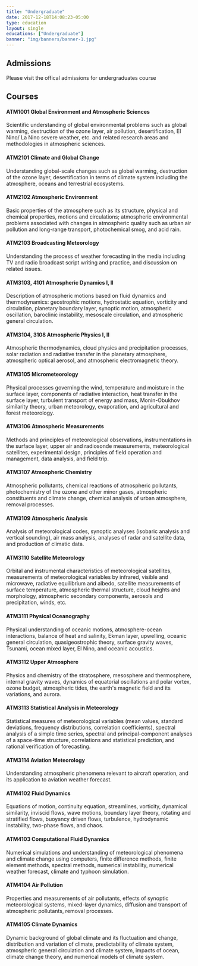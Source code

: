 ```yaml
---
title: "Undergraduate"
date: 2017-12-18T14:08:23-05:00
type: education
layout: single 
educations: ["Undergraduate"]
banner: "img/banners/banner-1.jpg"
---
```


## Admissions
Please visit the offical admissions for undergraduates course

## Courses

#### ATM1001 Global Environment and Atmospheric Sciences 
Scientific understanding of global environmental problems such as global warming, destruction of the ozone layer, air pollution, desertification, El Nino/ La Nino severe weather, etc. and related research areas and methodologies in atmospheric sciences.
 
#### ATM2101 Climate and Global Change 
Understanding global-scale changes such as global warming, destruction of the ozone layer, desertification in terms of climate system including the atmosphere, oceans and terrestrial ecosystems.
 
#### ATM2102 Atmospheric Environment 
Basic properties of the atmosphere such as its structure, physical and chemical properties, motions and circulations; atmospheric environmental problems associated with changes in atmospheric quality such as urban air pollution and long-range transport, photochemical smog, and acid rain.
 
#### ATM2103 Broadcasting Meteorology 
Understanding the process of weather forecasting in the media including TV and radio broadcast script writing and practice, and discussion on related issues.
 
#### ATM3103, 4101 Atmospheric Dynamics I, II 
Description of atmospheric motions based on fluid dynamics and thermodynamics: geostrophic motions, hydrostatic equation, vorticity and circulation, planetary boundary layer, synoptic motion, atmospheric oscillation, baroclinic instability, mesoscale circulation, and atmospheric general circulation.
 
#### ATM3104, 3108 Atmospheric Physics I, II 
Atmospheric thermodynamics, cloud physics and precipitation processes, solar radiation and radiative transfer in the planetary atmosphere, atmospheric optical aerosol, and atmospheric electromagnetic theory.
 
#### ATM3105 Micrometeorology 
Physical processes governing the wind, temperature and moisture in the surface layer, components of radiative interaction, heat transfer in the surface layer, turbulent transport of energy and mass, Monin-Obukhov similarity theory, urban meteorology, evaporation, and agricultural and forest meteorology.
 
#### ATM3106 Atmospheric Measurements 
Methods and principles of meteorological observations, instrumentations in the surface layer, upper air and radiosonde measurements, meteorological satellites, experimental design, principles of field operation and management, data analysis, and field trip.
 
#### ATM3107 Atmospheric Chemistry 
Atmospheric pollutants, chemical reactions of atmospheric pollutants, photochemistry of the ozone and other minor gases, atmospheric constituents and climate change, chemical analysis of urban atmosphere, removal processes.
 
#### ATM3109 Atmospheric Analysis 
Analysis of meteorological codes, synoptic analyses (isobaric analysis and vertical sounding), air mass analysis, analyses of radar and satellite data, and production of climatic data.
 
#### ATM3110 Satellite Meteorology 
Orbital and instrumental characteristics of meteorological satellites, measurements of meteorological variables by infrared, visible and microwave, radiative equilibrium and albedo, satellite measurements of surface temperature, atmospheric thermal structure, cloud heights and morphology, atmospheric secondary components, aerosols and precipitation, winds, etc.
 
#### ATM3111 Physical Oceanography 
Physical understanding of oceanic motions, atmosphere-ocean interactions, balance of heat and salinity, Ekman layer, upwelling, oceanic general circulation, quasigeostrophic theory, surface gravity waves, Tsunami, ocean mixed layer, El Nino, and oceanic acoustics.
 
#### ATM3112 Upper Atmosphere 
Physics and chemistry of the stratosphere, mesosphere and thermosphere, internal gravity waves, dynamics of equatorial oscillations and polar vortex, ozone budget, atmospheric tides, the earth's magnetic field and its variations, and aurora.
 
#### ATM3113 Statistical Analysis in Meteorology 
Statistical measures of meteorological variables (mean values, standard deviations, frequency distributions, correlation coefficients), spectral analysis of a simple time series, spectral and principal-component analyses of a space-time structure, correlations and statistical prediction, and rational verification of forecasting.
 
#### ATM3114 Aviation Meteorology 
Understanding atmospheric phenomena relevant to aircraft operation, and its application to aviation weather forecast.
 
#### ATM4102 Fluid Dynamics 
Equations of motion, continuity equation, streamlines, vorticity, dynamical similarity, inviscid flows, wave motions, boundary layer theory, rotating and stratified flows, buoyancy driven flows, turbulence, hydrodynamic instability, two-phase flows, and chaos.
 
#### ATM4103 Computational Fluid Dynamics 
Numerical simulations and understanding of meteorological phenomena and climate change using computers, finite difference methods, finite element methods, spectral methods, numerical instability, numerical weather forecast, climate and typhoon simulation.
 
#### ATM4104 Air Pollution 
Properties and measurements of air pollutants, effects of synoptic meteorological systems, mixed-layer dynamics, diffusion and transport of atmospheric pollutants, removal processes.
 
#### ATM4105 Climate Dynamics 
Dynamic background of global climate and its fluctuation and change, distribution and variation of climate, predictability of climate system, atmospheric general circulation and climate system, impacts of ocean, climate change theory, and numerical models of climate system.
